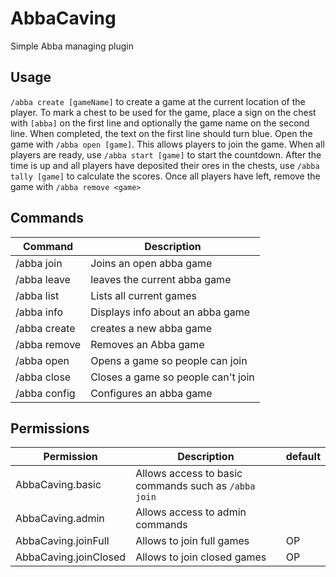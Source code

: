 # AbbaCaving
Simple Abba managing plugin

## Usage
`/abba create [gameName]` to create a game at the current location of the player. 
To mark a chest to be used for the game, place a sign on the chest with `[abba]` on the first line and optionally the game name on the second line. When completed, the text on the first line should turn blue. 
Open the game with `/abba open [game]`. This allows players to join the game.
When all players are ready, use `/abba start [game]` to start the countdown. 
After the time is up and all players have deposited their ores in the chests, use `/abba tally [game]` to calculate the scores. 
Once all players have left, remove the game with `/abba remove <game>`

## Commands
Command | Description
--- | ---
/abba join | Joins an open abba game
/abba leave | leaves the current abba game
/abba list | Lists all current games
/abba info | Displays info about an abba game
/abba create | creates a new abba game
/abba remove | Removes an Abba game
/abba open | Opens a game so people can join
/abba close | Closes a game so people can't join
/abba config | Configures an abba game

## Permissions
Permission | Description | default
--- | --- | ---
AbbaCaving.basic | Allows access to basic commands such as `/abba join`
AbbaCaving.admin | Allows access to admin commands
AbbaCaving.joinFull | Allows to join full games | OP
AbbaCaving.joinClosed | Allows to join closed games | OP

